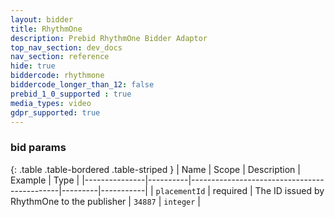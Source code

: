 ```yaml
---
layout: bidder
title: RhythmOne
description: Prebid RhythmOne Bidder Adaptor
top_nav_section: dev_docs
nav_section: reference
hide: true
biddercode: rhythmone
biddercode_longer_than_12: false
prebid_1_0_supported : true
media_types: video
gdpr_supported: true
---
```




### bid params

{: .table .table-bordered .table-striped }
| Name          | Scope    | Description                                 | Example | Type      |
|---------------|----------|---------------------------------------------|---------|-----------|
| `placementId` | required | The ID issued by RhythmOne to the publisher | `34887` | `integer` |
